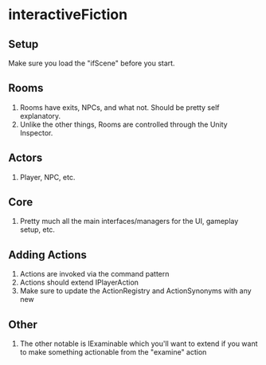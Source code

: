 # interactiveFiction

## Setup
Make sure you load the "ifScene" before you start.

## Rooms
1. Rooms have exits, NPCs, and what not. Should be pretty self explanatory.
1. Unlike the other things, Rooms are controlled through the Unity Inspector.

## Actors
1. Player, NPC, etc.

## Core
1. Pretty much all the main interfaces/managers for the UI, gameplay setup, etc.

## Adding Actions
1. Actions are invoked via the command pattern
1. Actions should extend IPlayerAction
1. Make sure to update the ActionRegistry and ActionSynonyms with any new 

## Other
1. The other notable is IExaminable which you'll want to extend if you want to make something actionable from the "examine" action
